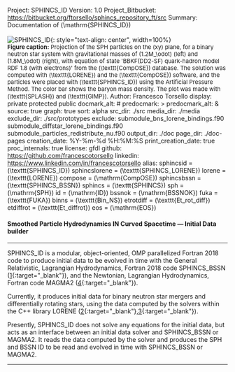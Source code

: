 Project: SPHINCS_ID
Version: 1.0
Project_Bitbucket: https://bitbucket.org/ftorsello/sphincs_repository_ft/src
Summary: Documentation of \(\mathrm{SPHINCS\_ID}\) <br /><br /> ![SPHINCS_ID](|media|/binary.PNG){: style="text-align: center", width=100%} <br /> <font size="2"> **Figure caption:** Projection of the SPH particles on the \(xy\) plane, for a binary neutron star system with gravitational masses of \(1.2M_\odot\) (left) and \(1.8M_\odot\) (right), with equation of state 'BBKF(DD2-SF) quark-hadron model RDF 1.8 (with electrons)' from the \(\texttt{CompOSE}\) database. The solution was computed with \(\texttt{LORENE}\) and the \(\texttt{CompOSE}\) software, and the particles were placed with \(\texttt{SPHINCS_ID}\) using the Artificial Pressure Method. The color bar shows the baryon mass density. The plot was made with \(\texttt{SPLASH}\) and \(\texttt{GIMP}\). </font>
Author: Francesco Torsello
display: private
         protected
         public
docmark_alt: #
predocmark: >
predocmark_alt: &
source: true
graph: true
sort: alpha
src_dir: ./src
media_dir: ./media
exclude_dir: ./src/prototypes
exclude: submodule_bns_lorene_bindings.f90
         submodule_diffstar_lorene_bindings.f90
         submodule_particles_redistribute_nu.f90
output_dir: ./doc
page_dir: ./doc-pages
creation_date: %Y-%m-%d %H:%M:%S
print_creation_date: true
proc_internals: true
license: gfdl
github: https://github.com/francescotorsello
linkedin: https://www.linkedin.com/in/francescotorsello
alias: sphincsid = \(\texttt{SPHINCS_ID}\)
       sphincslorene = \(\texttt{SPHINCS_LORENE}\)
       lorene = \(\texttt{LORENE}\)
       compose = \(\mathrm{CompOSE}\)
       sphincsbssn = \(\texttt{SPHINCS_BSSN}\)
       sphincs = \(\texttt{SPHINCS}\)
       sph = \(\mathrm{SPH}\)
       id = \(\mathrm{ID}\)
       bssnok = \(\mathrm{BSSNOK}\)
       fuka = \(\texttt{FUKA}\)
       binns = \(\texttt{Bin_NS}\)
       etrotdiff = \(\texttt{Et_rot_diff}\)
       etdiffrot = \(\texttt{Et_diffrot}\)
       eos = \(\mathrm{EOS}\)

#### **S**moothed **P**article **H**ydrodynamics **IN** **C**urved **S**pacetime &mdash; **I**nitial **D**ata builder
___

SPHINCS_ID is a modular, object-oriented, OMP parallelized Fortran 2018 code to produce initial data to be evolved in time with the General Relativistic, Lagrangian Hydrodynamics, Fortran 2018 code SPHINCS_BSSN ([1][1]{:target="_blank"}), and the Newtonian, Lagrangian Hydrodynamics, Fortran code MAGMA2 ([4][4]{:target="_blank"}).

Currently, it produces initial data for binary neutron star mergers and differentially rotating stars, using the data computed by the solvers within the C++ library LORENE ([2][2]{:target="_blank"},[3][3]{:target="_blank"}).

Presently, SPHINCS_ID does not solve any equations for the initial data, but acts as an interface between an initial data solver and SPHINCS_BSSN or MAGMA2. It reads the data computed by the solver and produces the SPH and BSSN ID to be read and evolved in time with SPHINCS_BSSN or MAGMA2.

[1]: <https://iopscience.iop.org/article/10.1088/1361-6382/abee65>
[2]: <https://lorene.obspm.fr/>
[3]: <https://arxiv.org/abs/gr-qc/0007028>
[4]: <https://academic.oup.com/mnras/article/498/3/4230/5897370>
___

